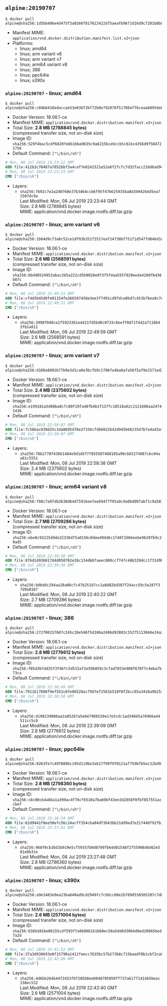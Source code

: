 ## `alpine:20190707`

```console
$ docker pull alpine@sha256:1d5bb486e4d475f3a0166f817612422d75aeafb9671d16d9c7201b8b8ab9a5b8
```

-	Manifest MIME: `application/vnd.docker.distribution.manifest.list.v2+json`
-	Platforms:
	-	linux; amd64
	-	linux; arm variant v6
	-	linux; arm variant v7
	-	linux; arm64 variant v8
	-	linux; 386
	-	linux; ppc64le
	-	linux; s390x

### `alpine:20190707` - linux; amd64

```console
$ docker pull alpine@sha256:c04b643dedaccae53e036f2bf72b0e792870f51708aff6ceaa6895de60e46257
```

-	Docker Version: 18.06.1-ce
-	Manifest MIME: `application/vnd.docker.distribution.manifest.v2+json`
-	Total Size: **2.8 MB (2788845 bytes)**  
	(compressed transfer size, not on-disk size)
-	Image ID: `sha256:529f4bac5cdf6820fe6b1bba9635c9a6215bcebccb5c61bc4356d9f504721756`
-	Default Command: `["\/bin\/sh"]`

```dockerfile
# Mon, 08 Jul 2019 23:23:22 GMT
ADD file:412b3c70487a7852bbf3a4caf7e8242521e52a6f2fcfc7d32facc216d6ad943f in / 
# Mon, 08 Jul 2019 23:23:23 GMT
CMD ["/bin/sh"]
```

-	Layers:
	-	`sha256:7692c7e2a2d0760e37b3d64ccb6f95f47b625935ba8d3494264d5ea71507dc9a`  
		Last Modified: Mon, 08 Jul 2019 23:23:44 GMT  
		Size: 2.8 MB (2788845 bytes)  
		MIME: application/vnd.docker.image.rootfs.diff.tar.gzip

### `alpine:20190707` - linux; arm variant v6

```console
$ docker pull alpine@sha256:1b04d9c73a8c52ce1df93b351f3517eaf24730bf751f1d547fd04bd1e41720f6
```

-	Docker Version: 18.06.1-ce
-	Manifest MIME: `application/vnd.docker.distribution.manifest.v2+json`
-	Total Size: **2.6 MB (2568591 bytes)**  
	(compressed transfer size, not on-disk size)
-	Image ID: `sha256:6bd40524953abac2b5a222cd5b9028e9f375fdaa555f829eeda4280fb436b87c`
-	Default Command: `["\/bin\/sh"]`

```dockerfile
# Mon, 08 Jul 2019 22:49:21 GMT
ADD file:cf4d3b45d0fe01154fe266597458e3ee3f7491cd9fdce8bd7c451b7bea9c7e89 in / 
# Mon, 08 Jul 2019 22:49:21 GMT
CMD ["/bin/sh"]
```

-	Layers:
	-	`sha256:3998f040ce2f5923361e4421fd5bd8c0733c8eeff0d71f442a7110b43fb1a811`  
		Last Modified: Mon, 08 Jul 2019 22:49:59 GMT  
		Size: 2.6 MB (2568591 bytes)  
		MIME: application/vnd.docker.image.rootfs.diff.tar.gzip

### `alpine:20190707` - linux; arm variant v7

```console
$ docker pull alpine@sha256:d108a8892b77b9e3d1ca0e3bcfb9c1f86fa4ba0a7a56f5af9e1571ed27458f3c
```

-	Docker Version: 18.06.1-ce
-	Manifest MIME: `application/vnd.docker.distribution.manifest.v2+json`
-	Total Size: **2.4 MB (2375602 bytes)**  
	(compressed transfer size, not on-disk size)
-	Image ID: `sha256:e199181a5d08ba8cfc80f19fa48fb4b1f137fc18518a62c2121608aa24741436`
-	Default Command: `["\/bin\/sh"]`

```dockerfile
# Mon, 08 Jul 2019 22:58:07 GMT
ADD file:7c56bac039d25c1da0695d76e2f356cfdb6022642d945b66235d7b7a4a43af63 in / 
# Mon, 08 Jul 2019 22:58:07 GMT
CMD ["/bin/sh"]
```

-	Layers:
	-	`sha256:78b2778f436b1484e9d1d5f7f855507488185a90cb03274067cbc04aa81c5551`  
		Last Modified: Mon, 08 Jul 2019 22:58:38 GMT  
		Size: 2.4 MB (2375602 bytes)  
		MIME: application/vnd.docker.image.rootfs.diff.tar.gzip

### `alpine:20190707` - linux; arm64 variant v8

```console
$ docker pull alpine@sha256:f88c7a97db3630d64d75916ee7ee694f7f95a9c9a0bd997abf1c9a5812f83894
```

-	Docker Version: 18.06.1-ce
-	Manifest MIME: `application/vnd.docker.distribution.manifest.v2+json`
-	Total Size: **2.7 MB (2709286 bytes)**  
	(compressed transfer size, not on-disk size)
-	Image ID: `sha256:ebe8c93225d9de22336d75a0156c0dee494d6c1f40f2666eebe9628fb9c29ad5`
-	Default Command: `["\/bin\/sh"]`

```dockerfile
# Mon, 08 Jul 2019 22:39:38 GMT
ADD file:876d1d936017d4d050702e26c134d687aeec800ccf747c486329dcc1f31d9bea in / 
# Mon, 08 Jul 2019 22:39:39 GMT
CMD ["/bin/sh"]
```

-	Layers:
	-	`sha256:b06ddc294aa28a06cfc47b251b7cc1a8d82bd387f24acc59c5e287f37d9a0167`  
		Last Modified: Mon, 08 Jul 2019 22:40:22 GMT  
		Size: 2.7 MB (2709286 bytes)  
		MIME: application/vnd.docker.image.rootfs.diff.tar.gzip

### `alpine:20190707` - linux; 386

```console
$ docker pull alpine@sha256:272f00157687c245c28e546f5d106a2496d92883c35275113684e24a24aeef6d
```

-	Docker Version: 18.06.1-ce
-	Manifest MIME: `application/vnd.docker.distribution.manifest.v2+json`
-	Total Size: **2.8 MB (2776612 bytes)**  
	(compressed transfer size, not on-disk size)
-	Image ID: `sha256:f05d3bfdd35f3f4bfc5d515af2e59b059c3cfad7853e908f678ffc4eba7b73ca`
-	Default Command: `["\/bin\/sh"]`

```dockerfile
# Mon, 08 Jul 2019 22:38:49 GMT
ADD file:7911617088f9ef552c6fe86528ac7567ef2561b518f0f2bcc85a3416a9b253d3 in / 
# Mon, 08 Jul 2019 22:38:50 GMT
CMD ["/bin/sh"]
```

-	Layers:
	-	`sha256:d198139886aa2a05267a5e64796b520e17e5cdc1ad34045a76966a44511cc5c8`  
		Last Modified: Mon, 08 Jul 2019 22:39:09 GMT  
		Size: 2.8 MB (2776612 bytes)  
		MIME: application/vnd.docker.image.rootfs.diff.tar.gzip

### `alpine:20190707` - linux; ppc64le

```console
$ docker pull alpine@sha256:8263fe7c497089bc195d119be3a617f99f9f0121af759bfb5ec32bd914c55bcd
```

-	Docker Version: 18.06.1-ce
-	Manifest MIME: `application/vnd.docker.distribution.manifest.v2+json`
-	Total Size: **2.8 MB (2798360 bytes)**  
	(compressed transfer size, not on-disk size)
-	Image ID: `sha256:c8c00cb4a8ba1a399ac4f76cfb510a7ba69bf43ee3d2858f0fbf857551accbef`
-	Default Command: `["\/bin\/sh"]`

```dockerfile
# Mon, 08 Jul 2019 23:26:54 GMT
ADD file:62d9441f8ee50efc56c24acff354cba04df3643bb21dd9ed7e21f448f92fb18e in / 
# Mon, 08 Jul 2019 23:27:01 GMT
CMD ["/bin/sh"]
```

-	Layers:
	-	`sha256:968f0cb3bd3b919e5cf59357b0d0799fb64d01548f2f55906d6d62e581e0b31e`  
		Last Modified: Mon, 08 Jul 2019 23:27:48 GMT  
		Size: 2.8 MB (2798360 bytes)  
		MIME: application/vnd.docker.image.rootfs.diff.tar.gzip

### `alpine:20190707` - linux; s390x

```console
$ docker pull alpine@sha256:a9e1483e9ea23ba640ad9cd2949fc7c9dcc00e2b789d538505207c7d8f1637f3
```

-	Docker Version: 18.06.1-ce
-	Manifest MIME: `application/vnd.docker.distribution.manifest.v2+json`
-	Total Size: **2.6 MB (2571004 bytes)**  
	(compressed transfer size, not on-disk size)
-	Image ID: `sha256:636b101be06155cdf593f7a9b8861b1b60ec58a5dd6d3064d0ed20865bed7a2d`
-	Default Command: `["\/bin\/sh"]`

```dockerfile
# Mon, 08 Jul 2019 22:41:52 GMT
ADD file:37a3d930693e0f15790a1411feecc7635bc57b273b8c715baadf8b1cbf2ca085 in / 
# Mon, 08 Jul 2019 22:42:09 GMT
CMD ["/bin/sh"]
```

-	Layers:
	-	`sha256:4d6bb264b44f3453f07205b8ee0948705059ff737a61771414b5beac338ec532`  
		Last Modified: Mon, 08 Jul 2019 22:42:40 GMT  
		Size: 2.6 MB (2571004 bytes)  
		MIME: application/vnd.docker.image.rootfs.diff.tar.gzip
